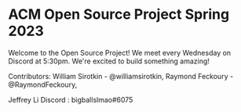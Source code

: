 # ACM Open Source Project Spring 2023

Welcome to the Open Source Project! We meet every Wednesday on Discord at 5:30pm. We're excited to build something amazing!


Contributors:
William Sirotkin - @williamsirotkin, Raymond Feckoury - @RaymondFeckoury, 


Jeffrey Li 
Discord : bigballslmao#6075
